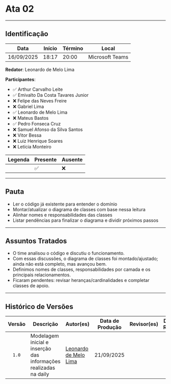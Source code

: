 # Ata 02

---

## Identificação

| Data       | Início | Término | Local           |
| ---------- | ------ | ------- | --------------- |
| 16/09/2025 | 18:17  | 20:00   | Microsoft Teams |

**Redator**: Leonardo de Melo Lima

**Participantes**:

- ✅ Arthur Carvalho Leite
- ✅ Emivalto Da Costa Tavares Junior
- ❌ Felipe das Neves Freire
- ❌ Gabriel Lima
- ✅ Leonardo de Melo Lima
- ❌ Mateus Bastos
- ✅ Pedro Fonseca Cruz
- ❌ Samuel Afonso da Silva Santos
- ❌ Vitor Bessa
- ❌ Luiz Henrique Soares
- ❌ Letícia Monteiro

| Legenda | Presente | Ausente |
| ------- | -------- | ------- |
|         | ✅        | ❌       |

---

## Pauta

- Ler o código já existente para entender o domínio
- Montar/atualizar o diagrama de classes com base nessa leitura
- Alinhar nomes e responsabilidades das classes
- Listar pendências para finalizar o diagrama e dividir próximos passos

---

## Assuntos Tratados

- O time analisou o código e discutiu o funcionamento.
- Com essas discussões, o diagrama de classes foi montado/ajustado; ainda não está completo, mas avançou bem.
- Definimos nomes de classes, responsabilidades por camada e os principais relacionamentos.
- Ficaram pendentes: revisar heranças/cardinalidades e completar classes de apoio.

---

## Histórico de Versões

| Versão | Descrição                                                        | Autor(es)                                              | Data de Produção | Revisor(es) | Data de Revisão | Incremento do Revisor |
| :----: | ---------------------------------------------------------------- | ------------------------------------------------------ | :--------------: | ----------- | :-------------: | :-------------------: |
|  `1.0` | Modelagem inicial e inserção das informações realizadas na daily | [Leonardo de Melo Lima](https://github.com/leozinlima) |    21/09/2025    |             |                 |                       |